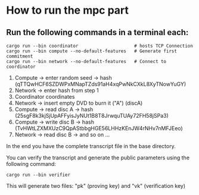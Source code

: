 # How to run the mpc part

## Run the following commands in a terminal each:
```
cargo run --bin coordinator                     # hosts TCP Connection
cargo run --bin compute --no-default-features   # Generate first commitment
cargo run --bin network --no-default-features   # Connect to coordinator
```

1. Compute -> enter random seed -> hash (qTTQwHCF6SZDWPxMNapTZds91aH4xqPwNkCXkL8XyTNowYuGY)
2. Network -> enter hash from step 1
3. Coordinator coordinates
4. Network -> insert empty DVD to burn it ("A") (discA)
5. Compute -> read disc A -> hash (25sgF8k3kjSjUpAFFyisJyNUt1B8T8JrwquTUAy72FH58jSPa3)
6. Compute -> write disc B -> hash (TvHWtLZXMXUzC9QpAStbbgHGE56LHHzKEnJW4rNHv7nMFJEeo)
7. Network -> read disc B -> and so on
...

In the end you have the complete transcript file in the base directory.

You can verify the transcript and generate the public parameters using the following command: 
```
cargo run --bin verifier
```

This will generate two files: "pk" (proving key) and "vk" (verification key)

